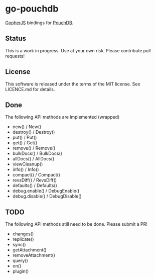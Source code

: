 # go-pouchdb

[GopherJS](http://www.gopherjs.org/) bindings for [PouchDB](http://pouchdb.com/).

## Status

This is a work in progress. Use at your own risk. Please contribute pull requests!

## License

This software is released under the terms of the MIT license. See LICENCE.md for details.

## Done

The following API methods are implemented (wrapped)

- new() / New()
- destroy() / Destroy()
- put() / Put()
- get() / Get()
- remove() / Remove()
- bulkDocs() / BulkDocs()
- allDocs() / AllDocs()
- viewCleanup()
- info() / Info()
- compact() / Compact()
- revsDiff() / RevsDiff()
- defaults() / Defaults()
- debug.enable() / DebugEnable()
- debug.disable() / DebugDisable()

## TODO

The following API methods still need to be done. Please submit a PR!

- changes()
- replicate()
- sync()
- getAttachment()
- removeAttachment()
- query()
- on()
- plugin()
